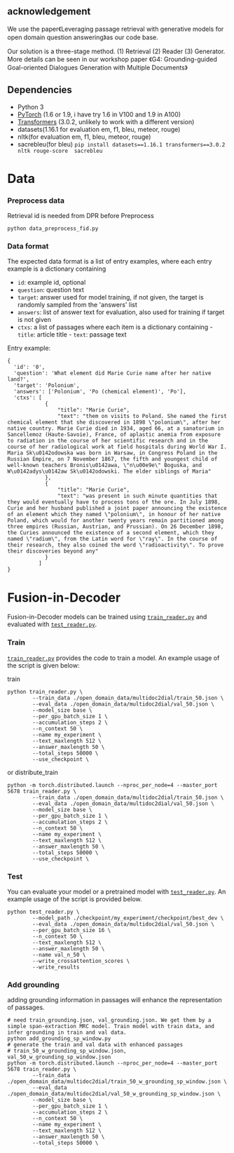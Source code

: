 ## acknowledgement
We use the paper《Leveraging passage retrieval with generative models for open domain question answering》as our code base.

Our solution is a three-stage method. (1) Retrieval (2) Reader (3) Generator. More details can be seen in our workshop paper 《G4: Grounding-guided Goal-oriented Dialogues Generation with Multiple Documents》

## Dependencies
- Python 3
- [PyTorch](http://pytorch.org/) (1.6 or 1.9, i have try 1.6 in V100 and 1.9 in A100)
- [Transformers](http://huggingface.co/transformers/) (3.0.2, unlikely to work with a different version)
- datasets(1.16.1 for evaluation em, f1, bleu, meteor, rouge)
- nltk(for evaluation em, f1, bleu, meteor, rouge)
- sacrebleu(for bleu)
`pip install datasets==1.16.1 transformers==3.0.2 nltk rouge-score  sacrebleu`


# Data
### Preprocess data

Retrieval id is needed from DPR before Preprocess
```shell
python data_preprocess_fid.py
```

### Data format

The expected data format is a list of entry examples, where each entry example is a dictionary containing
- `id`: example id, optional
- `question`: question text
- `target`: answer used for model training, if not given, the target is randomly sampled from the 'answers' list
- `answers`: list of answer text for evaluation, also used for training if target is not given
- `ctxs`: a list of passages where each item is a dictionary containing
        - `title`: article title
        - `text`: passage text

Entry example:
```
{
  'id': '0',
  'question': 'What element did Marie Curie name after her native land?',
  'target': 'Polonium',
  'answers': ['Polonium', 'Po (chemical element)', 'Po'],
  'ctxs': [
            {
                "title": "Marie Curie",
                "text": "them on visits to Poland. She named the first chemical element that she discovered in 1898 \"polonium\", after her native country. Marie Curie died in 1934, aged 66, at a sanatorium in Sancellemoz (Haute-Savoie), France, of aplastic anemia from exposure to radiation in the course of her scientific research and in the course of her radiological work at field hospitals during World War I. Maria Sk\u0142odowska was born in Warsaw, in Congress Poland in the Russian Empire, on 7 November 1867, the fifth and youngest child of well-known teachers Bronis\u0142awa, \"n\u00e9e\" Boguska, and W\u0142adys\u0142aw Sk\u0142odowski. The elder siblings of Maria"
            },
            {
                "title": "Marie Curie",
                "text": "was present in such minute quantities that they would eventually have to process tons of the ore. In July 1898, Curie and her husband published a joint paper announcing the existence of an element which they named \"polonium\", in honour of her native Poland, which would for another twenty years remain partitioned among three empires (Russian, Austrian, and Prussian). On 26 December 1898, the Curies announced the existence of a second element, which they named \"radium\", from the Latin word for \"ray\". In the course of their research, they also coined the word \"radioactivity\". To prove their discoveries beyond any"
            }
          ]
}
```

# Fusion-in-Decoder

Fusion-in-Decoder models can be trained using [`train_reader.py`](train_reader.py) and evaluated with [`test_reader.py`](test_reader.py).

### Train

[`train_reader.py`](train_reader.py) provides the code to train a model. An example usage of the script is given below:

train
```shell
python train_reader.py \
        --train_data ./open_domain_data/multidoc2dial/train_50.json \
        --eval_data ./open_domain_data/multidoc2dial/val_50.json \
        --model_size base \
        --per_gpu_batch_size 1 \
        --accumulation_steps 2 \
        --n_context 50 \
        --name my_experiment \
        --text_maxlength 512 \
        --answer_maxlength 50 \
        --total_steps 50000 \
        --use_checkpoint \
```

or distribute_train
```shell
python -m torch.distributed.launch --nproc_per_node=4 --master_port 5678 train_reader.py \
        --train_data ./open_domain_data/multidoc2dial/train_50.json \
        --eval_data ./open_domain_data/multidoc2dial/val_50.json \
        --model_size base \
        --per_gpu_batch_size 1 \
        --accumulation_steps 2 \
        --n_context 50 \
        --name my_experiment \
        --text_maxlength 512 \
        --answer_maxlength 50 \
        --total_steps 50000 \
        --use_checkpoint \
```

### Test

You can evaluate your model or a pretrained model with [`test_reader.py`](test_reader.py). An example usage of the script is provided below.

```shell
python test_reader.py \
        --model_path ./checkpoint/my_experiment/checkpoint/best_dev \
        --eval_data ./open_domain_data/multidoc2dial/val_50.json \
        --per_gpu_batch_size 16 \
        --n_context 50 \
        --text_maxlength 512 \
        --answer_maxlength 50 \
        --name val_n_50 \
        --write_crossattention_scores \
        --write_results
```

### Add grounding

adding grounding information in passages will enhance the representation of passages.
```shell
# need train_grounding.json, val_grounding.json. We get them by a simple span-extraction MRC model. Train model with train data, and infer grounding in train and val data.
python add_grounding_sp_window.py
# generate the train and val data with enhanced passages
# train_50_w_grounding_sp_window.json, val_50_w_grounding_sp_window.json
python -m torch.distributed.launch --nproc_per_node=4 --master_port 5678 train_reader.py \
        --train_data ./open_domain_data/multidoc2dial/train_50_w_grounding_sp_window.json \
        --eval_data ./open_domain_data/multidoc2dial/val_50_w_grounding_sp_window.json \
        --model_size base \
        --per_gpu_batch_size 1 \
        --accumulation_steps 2 \
        --n_context 50 \
        --name my_experiment \
        --text_maxlength 512 \
        --answer_maxlength 50 \
        --total_steps 50000 \
```
